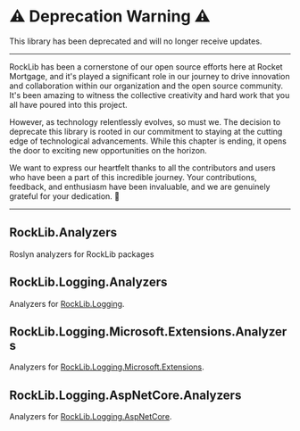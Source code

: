 # :warning: Deprecation Warning :warning:

This library has been deprecated and will no longer receive updates.

---

RockLib has been a cornerstone of our open source efforts here at Rocket Mortgage, and it's played a significant role in our journey to drive innovation and collaboration within our organization and the open source community. It's been amazing to witness the collective creativity and hard work that you all have poured into this project.

However, as technology relentlessly evolves, so must we. The decision to deprecate this library is rooted in our commitment to staying at the cutting edge of technological advancements. While this chapter is ending, it opens the door to exciting new opportunities on the horizon.

We want to express our heartfelt thanks to all the contributors and users who have been a part of this incredible journey. Your contributions, feedback, and enthusiasm have been invaluable, and we are genuinely grateful for your dedication. 🚀

---

## RockLib.Analyzers
Roslyn analyzers for RockLib packages

## RockLib.Logging.Analyzers

Analyzers for [RockLib.Logging](https://github.com/RockLib/RockLib.Logging#rockliblogging--).

## RockLib.Logging.Microsoft.Extensions.Analyzers

Analyzers for [RockLib.Logging.Microsoft.Extensions](https://github.com/RockLib/RockLib.Logging#rocklibloggingmicrosoftextensions--).

## RockLib.Logging.AspNetCore.Analyzers

Analyzers for [RockLib.Logging.AspNetCore](https://github.com/RockLib/RockLib.Logging#rocklibloggingaspnetcore--).
